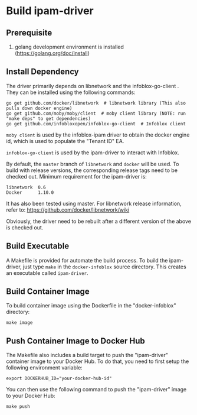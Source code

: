 Build ipam-driver
=================

Prerequisite
------------
1. golang development environment is installed (https://golang.org/doc/install)


Install Dependency
------------------
The driver primarily depends on libnetwork and the infoblox-go-client . They can be installed using the
following commands:

```
go get github.com/docker/libnetwork  # libnetwork library (This also pulls down docker engine)
go get github.com/moby/moby/client  # moby client library (NOTE: run "make deps" to get dependencies)
go get github.com/infobloxopen/infoblox-go-client  # Infoblox client
```
```moby client``` is used by the infoblox-ipam driver to obtain the docker
engine id, which is used to populate the "Tenant ID" EA.

```infoblox-go-client``` is used by the ipam-driver to interact
with Infoblox.

By default, the ```master``` branch of ```libnetwork``` and ```docker``` will be used. To build
with release versions, the corresponding release tags need to be checked out. Minimum requirement
for the ipam-driver is:

```
libnetwork  0.6
Docker      1.10.0
```
It has also been tested using master. For libnetwork release information, refer to:
https://github.com/docker/libnetwork/wiki

Obviously, the driver need to be rebuilt after a different version of the above
is checked out.

Build Executable
----------------
A Makefile is provided for automate the build process. To build the ipam-driver, just type
```make``` in the ```docker-infoblox``` source directory. This creates an executable called ```ipam-driver```.

Build Container Image
---------------------
To build container image using the Dockerfile in the "docker-infoblox" directory:

```
make image
```

Push Container Image to Docker Hub
----------------------------------
The Makefile also includes a build target to push the "ipam-driver" container image to your Docker Hub. To do that, you need
to first setup the following environment variable:

```
export DOCKERHUB_ID="your-docker-hub-id"

```
You can then use the following command to push the "ipam-driver" image to your Docker Hub:

```
make push
```
